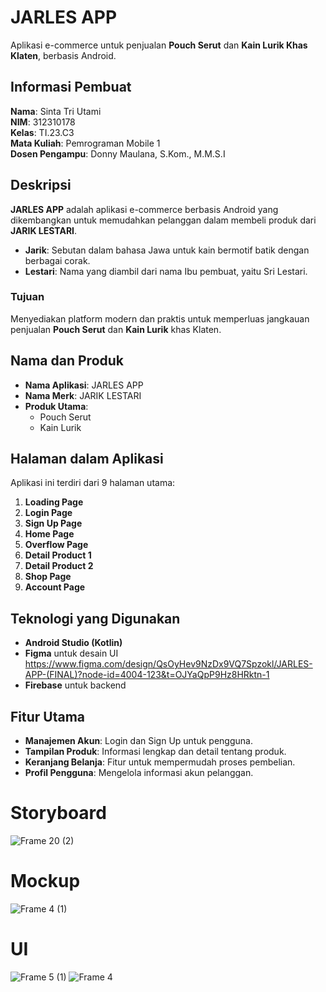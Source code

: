 # JARLES APP  
Aplikasi e-commerce untuk penjualan **Pouch Serut** dan **Kain Lurik Khas Klaten**, berbasis Android.  

## Informasi Pembuat  
**Nama**: Sinta Tri Utami  
**NIM**: 312310178  
**Kelas**: TI.23.C3  
**Mata Kuliah**: Pemrograman Mobile 1  
**Dosen Pengampu**: Donny Maulana, S.Kom., M.M.S.I  

## Deskripsi  
**JARLES APP** adalah aplikasi e-commerce berbasis Android yang dikembangkan untuk memudahkan pelanggan dalam membeli produk dari **JARIK LESTARI**.  
- **Jarik**: Sebutan dalam bahasa Jawa untuk kain bermotif batik dengan berbagai corak.  
- **Lestari**: Nama yang diambil dari nama Ibu pembuat, yaitu Sri Lestari.  

### Tujuan  
Menyediakan platform modern dan praktis untuk memperluas jangkauan penjualan **Pouch Serut** dan **Kain Lurik** khas Klaten.  

## Nama dan Produk  
- **Nama Aplikasi**: JARLES APP  
- **Nama Merk**: JARIK LESTARI  
- **Produk Utama**:  
  - Pouch Serut  
  - Kain Lurik  

## Halaman dalam Aplikasi  
Aplikasi ini terdiri dari 9 halaman utama:  
1. **Loading Page**  
2. **Login Page**  
3. **Sign Up Page**  
4. **Home Page**  
5. **Overflow Page**  
6. **Detail Product 1**  
7. **Detail Product 2**  
8. **Shop Page**  
9. **Account Page**
    
## Teknologi yang Digunakan
- **Android Studio (Kotlin)**
- **Figma** untuk desain UI https://www.figma.com/design/QsOyHev9NzDx9VQ7Spzokl/JARLES-APP-(FINAL)?node-id=4004-123&t=OJYaQpP9Hz8HRktn-1
- **Firebase** untuk backend
  
## Fitur Utama  
- **Manajemen Akun**: Login dan Sign Up untuk pengguna.  
- **Tampilan Produk**: Informasi lengkap dan detail tentang produk.  
- **Keranjang Belanja**: Fitur untuk mempermudah proses pembelian.  
- **Profil Pengguna**: Mengelola informasi akun pelanggan.  
# Storyboard
![Frame 20 (2)](https://github.com/user-attachments/assets/f952e770-f60d-41f8-a0e1-01a81a550940)
# Mockup 
![Frame 4 (1)](https://github.com/user-attachments/assets/846e640e-c1d3-4f7e-8921-cdbf6ac26901)
# UI
![Frame 5 (1)](https://github.com/user-attachments/assets/f576d7a2-b6fa-4630-98cb-0c7b9aa1f6fe)
![Frame 4](https://github.com/user-attachments/assets/225920fe-4b80-416a-bf24-385396daab2f)




